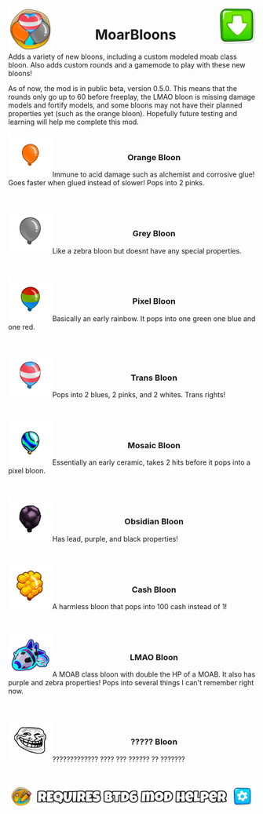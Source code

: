 <a href="https://github.com/DogeisCut/MoarBloons/releases/latest/download/MoarBloons.dll">
    <img align="left" alt="Icon" height="90" src="Icon.png">
    <img align="right" alt="Download" height="75" src="https://raw.githubusercontent.com/gurrenm3/BTD-Mod-Helper/master/BloonsTD6%20Mod%20Helper/Resources/DownloadBtn.png">
</a>

<h1 align="center">MoarBloons</h1>

Adds a variety of new bloons, including a custom modeled moab class bloon. Also adds custom rounds and a gamemode to play with these new bloons!

As of now, the mod is in public beta, version 0.5.0. This means that the rounds only go up to 60 before freeplay, the LMAO bloon is missing damage models and fortify models, and some bloons may not have their planned properties yet (such as the orange bloon).
Hopefully future testing and learning will help me complete this mod.

<p>
    <img align="left" alt="" height="90" src="Assets/Orange.png"><br>
    <h3 align="center">Orange Bloon</h3>
    Immune to acid damage such as alchemist and corrosive glue! Goes faster when glued instead of slower! Pops into 2 pinks.
</p><br>

<p>
    <img align="left" alt="" height="90" src="Assets/Grey.png"><br>
    <h3 align="center">Grey Bloon</h3>
    Like a zebra bloon but doesnt have any special properties.
</p><br>

<p>
    <img align="left" alt="" height="90" src="Assets/Pixel.png"><br>
    <h3 align="center">Pixel Bloon</h3>
    Basically an early rainbow. It pops into one green one blue and one red.
</p><br>

<p>
    <img align="left" alt="" height="90" src="Assets/Trans.png"><br>
    <h3 align="center">Trans Bloon</h3>
    Pops into 2 blues, 2 pinks, and 2 whites. Trans rights!
</p><br>

<p>
    <img align="left" alt="" height="90" src="Assets/Mosaic.png"><br>
    <h3 align="center">Mosaic Bloon</h3>
    Essentially an early ceramic, takes 2 hits before it pops into a pixel bloon.
</p><br>

<p>
    <img align="left" alt="" height="90" src="Assets/Obsidian.png"><br>
    <h3 align="center">Obsidian Bloon</h3>
    Has lead, purple, and black properties!
</p><br>

<p>
    <img align="left" alt="" height="90" src="Assets/Cash.png"><br>
    <h3 align="center">Cash Bloon</h3>
    A harmless bloon that pops into 100 cash instead of 1!
</p><br>

<p>
    <img align="left" alt="" height="90" src="Assets/Lmao.png"><br>
    <h3 align="center">LMAO Bloon</h3>
    A MOAB class bloon with double the HP of a MOAB. It also has purple and zebra properties! Pops into several things I can't remember right now.
</p><br>

<p>
    <img align="left" alt="" height="90" src="Assets/Troll.png"><br>
    <h3 align="center">????? Bloon</h3>
    ????????????? ???? ??? ?????? ?? ???????
</p><br>

[![Requires BTD6 Mod Helper](https://raw.githubusercontent.com/gurrenm3/BTD-Mod-Helper/master/banner.png)](https://github.com/gurrenm3/BTD-Mod-Helper#readme)
